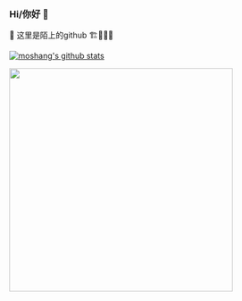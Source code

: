 ### Hi/你好 👋

🔭  这里是陌上的github  🏗🚧👷‍♂️

<!--
**FairyWorld/FairyWorld** is a ✨ _special_ ✨ repository because its `README.md` (this file) appears on your GitHub profile.

Here are some ideas to get you started:

- 🔭 I’m currently working on ...
- 🌱 I’m currently learning ...
- 👯 I’m looking to collaborate on ...
- 🤔 I’m looking for help with ...
- 💬 Ask me about ...
- 📫 How to reach me: ...
- 😄 Pronouns: ...
- ⚡ Fun fact: ...
-->

[![moshang's github stats](https://github-readme-stats.vercel.app/api?username=moshang-xc)](https://github.com/moshang-xc/ 'Moshang的信息')

<img src="https://badges.toozhao.com/badges/01ESFMPQTDJC8WMVTC2249DSNZ/green.svg" width=400/>
